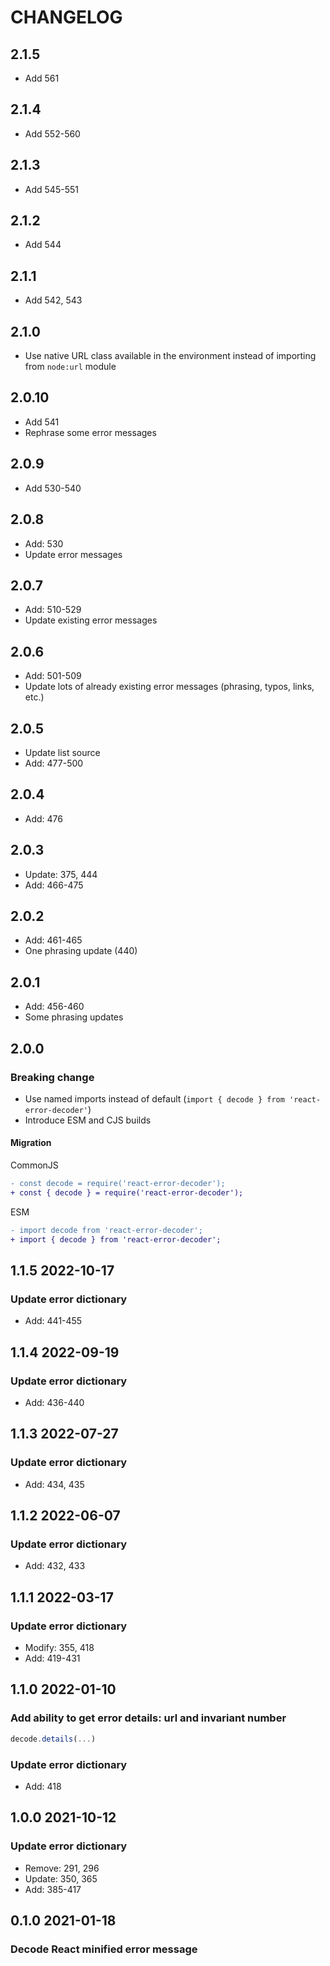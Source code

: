 # CHANGELOG

## 2.1.5

- Add 561

## 2.1.4

- Add 552-560

## 2.1.3

- Add 545-551

## 2.1.2

- Add 544

## 2.1.1

- Add 542, 543

## 2.1.0

- Use native URL class available in the environment instead of importing from `node:url` module

## 2.0.10

- Add 541
- Rephrase some error messages

## 2.0.9

- Add 530-540

## 2.0.8

- Add: 530
- Update error messages

## 2.0.7

- Add: 510-529
- Update existing error messages

## 2.0.6

- Add: 501-509
- Update lots of already existing error messages (phrasing, typos, links, etc.)

## 2.0.5

- Update list source
- Add: 477-500

## 2.0.4

- Add: 476

## 2.0.3

- Update: 375, 444
- Add: 466-475

## 2.0.2

- Add: 461-465
- One phrasing update (440)

## 2.0.1

- Add: 456-460
- Some phrasing updates

## 2.0.0

### Breaking change

- Use named imports instead of default (`import { decode } from 'react-error-decoder'`)
- Introduce ESM and CJS builds

#### Migration

CommonJS

```diff
- const decode = require('react-error-decoder');
+ const { decode } = require('react-error-decoder');
```

ESM

```diff
- import decode from 'react-error-decoder';
+ import { decode } from 'react-error-decoder';
```

## 1.1.5 2022-10-17

### Update error dictionary

- Add: 441-455

## 1.1.4 2022-09-19

### Update error dictionary

- Add: 436-440

## 1.1.3 2022-07-27

### Update error dictionary

- Add: 434, 435

## 1.1.2 2022-06-07

### Update error dictionary

- Add: 432, 433

## 1.1.1 2022-03-17

### Update error dictionary

- Modify: 355, 418
- Add: 419-431

## 1.1.0 2022-01-10

### Add ability to get error details: url and invariant number

```js
decode.details(...)
```

### Update error dictionary

- Add: 418

## 1.0.0 2021-10-12

### Update error dictionary

- Remove: 291, 296
- Update: 350, 365
- Add: 385-417

## 0.1.0 2021-01-18

### Decode React minified error message

